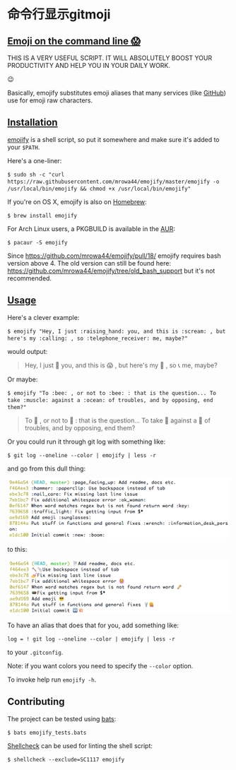 

# 命令行显示gitmoji


## [Emoji on the command line    😱 ](https://www.mianshigee.com/project/emojify/#emoji-on-the-command-line-scream) 

THIS IS A VERY USEFUL SCRIPT. IT WILL ABSOLUTELY BOOST YOUR PRODUCTIVITY AND HELP YOU IN YOUR DAILY WORK.

  😉 

Basically, emojify substitutes emoji aliases that many services (like [GitHub](https://github.com/)) use for emoji raw characters.



## [Installation](https://www.mianshigee.com/project/emojify/#installation)

[emojify](https://www.mianshigee.com/mrowa44/emojify/blob/master/emojify) is a shell script, so put it somewhere and make sure it's added to your `$PATH`.

Here's a one-liner:

```
$ sudo sh -c "curl https://raw.githubusercontent.com/mrowa44/emojify/master/emojify -o /usr/local/bin/emojify && chmod +x /usr/local/bin/emojify"
```

If you're on OS X, emojify is also on [Homebrew](http://brew.sh/):

```
$ brew install emojify
```

For Arch Linux users, a PKGBUILD is available in the [AUR](https://aur.archlinux.org/packages/emojify/):

```
$ pacaur -S emojify
```

Since https://github.com/mrowa44/emojify/pull/18/ emojify requires bash version above 4. The old version can still be found here: https://github.com/mrowa44/emojify/tree/old_bash_support but it's not recommended.



## [Usage](https://www.mianshigee.com/project/emojify/#usage)

Here's a clever example:

```
$ emojify "Hey, I just :raising_hand: you, and this is :scream: , but here's my :calling: , so :telephone_receiver: me, maybe?"
```

would output:

> Hey, I just      🙋   you, and this is      😱   , but here's my      📲   , so      📞   me, maybe?

Or maybe:

```
$ emojify "To :bee: , or not to :bee: : that is the question... To take :muscle: against a :ocean: of troubles, and by opposing, end them?"
```

> To      🐝   , or not to      🐝   : that is the question... To take      💪   against a      🌊   of troubles, and by opposing, end them?

Or you could run it through git log with something like:

```
$ git log --oneline --color | emojify | less -r
```

and go from this dull thing:

[![before](命令行显示gitmoji.assets/before.png)](https://github.com/mrowa44/emojify/raw/master/img/before.png)

to this:

[![after](命令行显示gitmoji.assets/after.png)](https://github.com/mrowa44/emojify/raw/master/img/after.png)

To have an alias that does that for you, add something like:

```
log = ! git log --oneline --color | emojify | less -r
```

to your `.gitconfig`.

Note: if you want colors you need to specify the `--color` option.

To invoke help run `emojify -h`.

## [ ](https://www.mianshigee.com/project/emojify/#contributing)Contributing

The project can be tested using [bats](https://github.com/sstephenson/bats#installing-bats-from-source):

```
$ bats emojify_tests.bats
```

[Shellcheck](https://www.shellcheck.net/) can be used for linting the shell script:

```
$ shellcheck --exclude=SC1117 emojify
```
